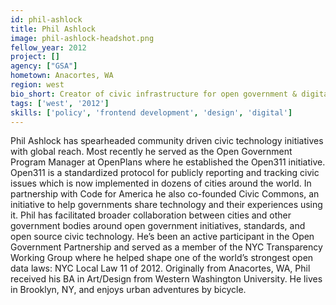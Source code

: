 ```yaml
---
id: phil-ashlock
title: Phil Ashlock
image: phil-ashlock-headshot.png
fellow_year: 2012
project: []
agency: ["GSA"]
hometown: Anacortes, WA
region: west
bio_short: Creator of civic infrastructure for open government & digital services. Co-author of the Open311 standard and Chief Architect at Data.gov
tags: ['west', '2012']
skills: ['policy', 'frontend development', 'design', 'digital']
---
```


Phil Ashlock has spearheaded community driven civic technology initiatives with global reach. Most recently he served as the Open Government Program Manager at OpenPlans where he established the Open311 initiative. Open311 is a standardized protocol for publicly reporting and tracking civic issues which is now implemented in dozens of cities around the world. In partnership with Code for America he also co-founded Civic Commons, an initiative to help governments share technology and their experiences using it. Phil has facilitated broader collaboration between cities and other government bodies around open government initiatives, standards, and open source civic technology. He’s been an active participant in the Open Government Partnership and served as a member of the NYC Transparency Working Group where he helped shape one of the world’s strongest open data laws: NYC Local Law 11 of 2012. Originally from Anacortes, WA, Phil received his BA in Art/Design from Western Washington University. He lives in Brooklyn, NY, and enjoys urban adventures by bicycle.
